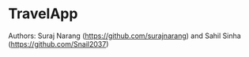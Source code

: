 # TravelApp
Authors: Suraj Narang (https://github.com/surajnarang) and Sahil Sinha (https://github.com/Snail2037)
